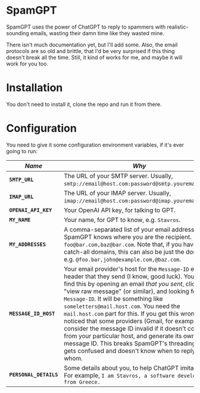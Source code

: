 SpamGPT
=======

SpamGPT uses the power of ChatGPT to reply to spammers with realistic-sounding emails,
wasting their damn time like they wasted mine.

There isn't much documentation yet, but I'll add some. Also, the email protocols are so
old and brittle, that I'd be very surprised if this thing doesn't break all the time.
Still, it kind of works for me, and maybe it will work for you too.


# Installation

You don't need to install it, clone the repo and run it from there.


# Configuration

You need to give it some configuration environment variables, if it's ever going to run:

| *Name* | *Why* |
|---|---|
| **`SMTP_URL`** | The URL of your SMTP server. Usually, `smtp://email@host.com:password@smtp.youremail.com`. |
| **`IMAP_URL`** | The URL of your IMAP server. Usually, `imap://email@host.com:password@imap.youremail.com`. |
| **`OPENAI_API_KEY`** | Your OpenAI API key, for talking to GPT. |
| **`MY_NAME`** | Your name, for GPT to know, e.g. `Stavros`. |
| **`MY_ADDRESSES`** | A comma-separated list of your email addresses, so SpamGPT knows where you are the recipient. E.g. `foo@bar.com,baz@bar.com`. Note that, if you have catch-all domains, this can also be just the domain, e.g. `@foo.bar,john@example.com,@baz.com`. |
| **`MESSAGE_ID_HOST`** | Your email provider's host for the `Message-ID` email header that they send (I know, good luck). You can find this by opening an email *that you sent*, clicking "view raw message" (or similar), and looking for `Message-ID`. It will be something like `someletters@mail.host.com`. You need the `mail.host.com` part for this. If you get this wrong, I've noticed that some providers (Gmail, for example) will consider the message ID invalid if it doesn't come from your particular host, and generate its own message ID. This breaks SpamGPT's threading, and it gets confused and doesn't know when to reply and to whom. |
| **`PERSONAL_DETAILS`** | Some details about you, to help ChatGPT imitate you. For example, `I am Stavros, a software developer from Greece.` |
